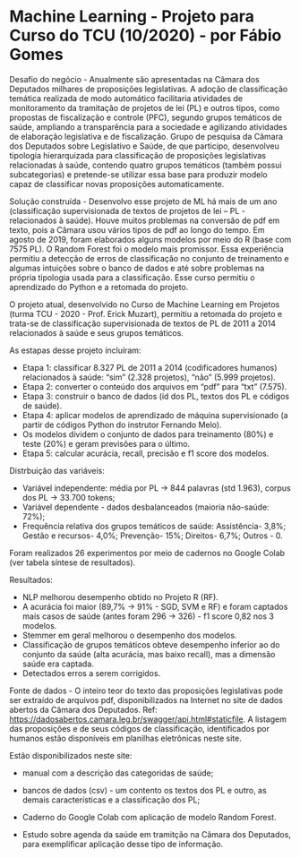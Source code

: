 # Machine Learning - Projeto para Curso do TCU (10/2020) - por Fábio Gomes
Desafio do negócio - Anualmente são apresentadas na Câmara dos Deputados milhares de proposições legislativas. A adoção de classificação temática realizada de modo automático facilitaria atividades de monitoramento da tramitação de projetos de lei (PL) e outros tipos, como propostas de fiscalização e controle (PFC), segundo grupos temáticos de saúde, ampliando a transparência para a sociedade e agilizando atividades de elaboração legislativa e de fiscalização. Grupo de pesquisa da Câmara dos Deputados sobre Legislativo e Saúde, de que participo, desenvolveu tipologia hierarquizada para classificação de proposições legislativas relacionadas à saúde, contendo quatro grupos temáticos (também possui subcategorias) e pretende-se utilizar essa base para produzir modelo capaz de classificar novas proposições automaticamente.

Solução construída - Desenvolvo esse projeto de ML há mais de um ano (classificação supervisionada de textos de projetos de lei – PL - relacionados à saúde).
Houve muitos problemas na conversão de pdf em texto, pois a Câmara usou vários tipos de pdf ao longo do tempo. Em agosto de 2019, foram elaborados alguns modelos por meio do R (base com 7575 PL). O Random Forest foi o modelo mais promissor. Essa experiência permitiu a detecção de erros de classificação no conjunto de treinamento e algumas intuições sobre o banco de dados e até sobre problemas na própria tipologia usada para a classificação. Esse curso permitiu o aprendizado do Python e a retomada do projeto. 

O projeto atual, desenvolvido no Curso de Machine Learning em Projetos (turma TCU - 2020 - Prof. Erick Muzart), permitiu a retomada do projeto e trata-se de classificação supervisionada de textos de PL de 2011 a 2014 relacionados à saúde e seus grupos temáticos. 

As estapas desse projeto incluíram:
- Etapa 1: classificar 8.327 PL de 2011 a 2014 (codificadores humanos) relacionados à saúde: “sim” (2.328 projetos), “não” (5.999 projetos).
- Etapa 2: converter o conteúdo dos arquivos em “pdf” para “txt” (7.575).
- Etapa 3: construir o banco de dados (id dos PL, textos dos PL e códigos de saúde).
- Etapa 4: aplicar modelos de aprendizado de máquina supervisionado (a partir de códigos Python do instrutor Fernando Melo).
- Os modelos dividem o conjunto de dados para treinamento (80%) e teste (20%) e geram previsões para o último.
- Etapa 5: calcular acurácia, recall, precisão e f1 score dos modelos.

Distrbuição das variáveis:

- Variável independente: média por PL -> 844 palavras (std  1.963), corpus dos PL -> 33.700 tokens;
- Variável dependente - dados desbalanceados (maioria não-saúde: 72%);
- Frequência relativa dos grupos temáticos de saúde:
  Assistência- 3,8%;
  Gestão e recursos- 4,0%;
  Prevenção- 15%;
  Direitos- 6,7%;
  Outros - 0.

Foram realizados 26 experimentos por meio de cadernos no Google Colab (ver tabela síntese de resultados).

Resultados:

- NLP melhorou desempenho obtido no Projeto R (RF).
- A acurácia foi maior (89,7% -> 91% - SGD, SVM e RF) e foram captados mais casos de saúde (antes foram 296 -> 326) - f1 score 0,82 nos 3 modelos.
- Stemmer em geral melhorou o desempenho dos modelos.
- Classificação de grupos temáticos obteve desempenho inferior ao do conjunto da saúde (alta acurácia, mas baixo recall), mas a dimensão saúde era captada.
- Detectados erros a serem corrigidos.


Fonte de dados - O inteiro teor do texto das proposições legislativas pode ser extraído de arquivos pdf, disponibilizados na Internet no site de dados abertos da Câmara dos Deputados. Ref: https://dadosabertos.camara.leg.br/swagger/api.html#staticfile. A listagem das proposições e de seus códigos de classificação, identificados por humanos estão disponíveis em planilhas eletrônicas neste site.

Estão disponibilizados neste site: 

- manual com a descrição das categoridas de saúde; 

- bancos de dados (csv) - um contento os textos dos PL e outro, as demais características e a classificação dos PL;

- Caderno do Google Colab com aplicação de modelo Random Forest. 

- Estudo sobre agenda da saúde em tramitção  na Câmara dos Deputados, para exemplificar aplicação desse tipo de informação.
